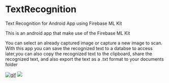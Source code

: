 # TextRecognition
Text Recognition for Android App using Firebase ML Kit

This is an android app that make use of the Firebase ML Kit

You can select an already captured image or capture a new image to scan. With this app you can save the recognized text to a databse to access later,you can also copy the recognized text to the clipboard, share the recognized text, and also export the text as a .txt format to your documents folder

<a href = "https://imgur.com/3ayi69J"><img src="https://imgur.com/3ayi69J" title="gif"/></a>
<img src="https://imgur.com/3ayi69J"/>
